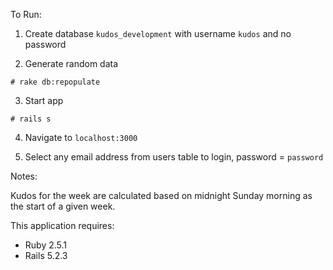 To Run:

1. Create database `kudos_development` with username `kudos` and no password

2. Generate random data

`# rake db:repopulate`

3. Start app

`# rails s`

4. Navigate to `localhost:3000`

5. Select any email address from users table to login, password = `password`


Notes:

Kudos for the week are calculated based on midnight Sunday morning as the start of a given week.


This application requires:

- Ruby 2.5.1
- Rails 5.2.3
